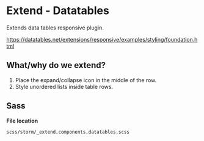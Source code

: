 # Extend - Datatables

Extends data tables responsive plugin.

https://datatables.net/extensions/responsive/examples/styling/foundation.html

## What/why do we extend?

1. Place the expand/collapse icon in the middle of the row.
1. Style unordered lists inside table rows.

## Sass

**File location**

``` 
scss/storm/_extend.components.datatables.scss
```
